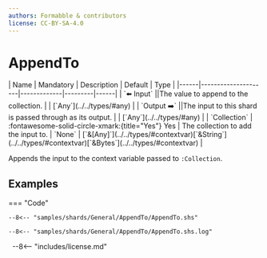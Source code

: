 ```yaml
---
authors: Formabble & contributors
license: CC-BY-SA-4.0
---
```



# AppendTo

<div class="sh-parameters" markdown="1">
| Name | Mandatory | Description | Default | Type |
|------|---------------------|-------------|---------|------|
| `⬅️ Input` ||The value to append to the collection. | | [`Any`](../../types/#any) |
| `Output ➡️` ||The input to this shard is passed through as its output. | | [`Any`](../../types/#any) |
| `Collection` | :fontawesome-solid-circle-xmark:{title="Yes"} Yes  | The collection to add the input to. | `None` | [`&[Any]`](../../types/#contextvar)[`&String`](../../types/#contextvar)[`&Bytes`](../../types/#contextvar) |

</div>

Appends the input to the context variable passed to `:Collection`.

## Examples

=== "Code"

  ```x86asm linenums="1"
  --8<-- "samples/shards/General/AppendTo/AppendTo.shs"
  ```

  ```
  --8<-- "samples/shards/General/AppendTo/AppendTo.shs.log"
  ```
&nbsp;
--8<-- "includes/license.md"

